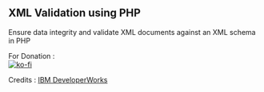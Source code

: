 ## XML Validation using PHP

Ensure data integrity and validate XML documents against an XML schema in PHP

For Donation : <br>
[![ko-fi](https://www.ko-fi.com/img/githubbutton_sm.svg)](https://ko-fi.com/ashumeow)

Credits : <a href="https://www.ibm.com/developerworks/library/x-validxphp/">IBM DeveloperWorks</a>
